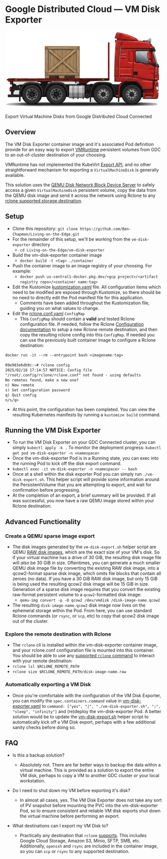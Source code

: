 # Google Distributed Cloud — VM Disk Exporter
<p align="left"><img src="../experimental/img/vm-disk-exporter.png" alt="A side-profile illustration of a lorrie with a flatbed trailer. The lorrie is hauling a wooden container."  width="500px"></p>
Export Virtual Machine Disks from Google Distributed Cloud Connected 

## Overview

The VM Disk Exporter container image and it's associated Pod definition provide for an easy way to export [VMRuntime](https://cloud.google.com/kubernetes-engine/distributed-cloud/bare-metal/docs/vm-runtime/overview) persistent volumes from GDC to an out-of-cluster destination of your choosing. 

VMRuntime has not implemented the KubeVirt [Export API](https://kubevirt.io/user-guide/storage/export_api/), and no other straightforward mechanism for exporting a `VirtualMachineDisk` is generally available.

This solution uses the [QEMU Disk Network Block Device Server](https://www.qemu.org/docs/master/tools/qemu-nbd.html) to safely access a given `VirtualMachineDisk` persistent volume, copy the data from the QEMU disk image and send it across the network using Rclone to any [rclone supported storage destination](https://rclone.org/overview/).

## Setup
- Clone this repository: `git clone https://github.com/Ben-Chapman/Living-on-the-Edge.git`
- For the remainder of this setup, we'll be working from the `vm-disk-exporter` directory
  - `cd Living-on-the-Edge/vm-disk-exporter`
- Build the vm-disk-exporter container image
  - `docker build -t <tag> ./container`
- Push the container image to an image registry of your choosing. For example:
  - `docker push us-central1-docker.pkg.dev/<gcp project>/<artifact registry repo>/<container name:tag>`
- Edit the Kustomize [kustomization.yaml](kustomization.yaml) file. All configuration items which need to be modified are exposed through Kustomize, so there should be no need to directly edit the Pod manifest file for this application.
  - Comments have been added throughout the Kustomization file, guiding you on what values to change.
- Edit the [rclone.conf.yaml](rclone.conf.yaml) `ConfigMap`
  - This `ConfigMap` should contain a **valid** and tested Rclone configuration file. If needed, follow the Rclone [Configuration documentation](https://rclone.org/docs/#configure) to setup a new Rclone remote destination, and then copy the resulting rclone config into this `ConfigMap`. If needed you can use the previously built container image to configure a Rclone destination:
```
docker run -it --rm --entrypoint bash <imagename:tag>

09e983e6db9c:~# rclone config
2025/02/18 17:14:57 NOTICE: Config file "/root/.config/rclone/rclone.conf" not found - using defaults
No remotes found, make a new one?
n) New remote
s) Set configuration password
q) Quit config
n/s/q>
```
- At this point, the configuration has been completed. You can view the resulting Kubernetes manifests by running a `kustomize build` command.


## Running the VM Disk Exporter
- To run the VM Disk Exporter on your GDC Connected cluster, you can simply `kubectl apply -k .` To monitor the deployment progress: `kubectl get pod vm-disk-exporter -n <namespace>`
- Once the vm-disk-exporter Pod is in a Running state, you can exec into the running Pod to kick off the disk export command.
-   `kubectl exec -it vm-disk-exporter -n <namespace> -- bash`
-   Once at a shell within the disk exporter Pod you can simply run `./vm-disk-export.sh`. This helper script will provide some information around the PersistentVolume that you are attempting to export, and wait for confirmation before progressing.
-   At the completion of an export, a brief summary will be provided. If all was successful, you now have a raw QEMU image stored within your Rclone destination.

## Advanced Functionality
### Create a QEMU sparse image export
- The disk images generated by the `vm-disk-export.sh` helper script are QEMU [RAW disk images](https://qemu-project.gitlab.io/qemu/system/images.html#cmdoption-image-formats-arg-raw), which are the exact size of your VM's disk. So if your virtual machine has a drive of 30 GiB, the resulting disk image file will *also* be 30 GiB in size. Oftentimes, you can generate a much smaller QEMU disk image file by converting the existing RAW disk image, into a qcow2-format sparse disk image, which omits file blocks that contain all zeroes (no data). If you have a 30 GiB RAW disk image, but only 15 GiB is being used the resulting qcow2 disk image will be 15 GiB in size.
Generation of a sparse disk image requires that you convert the existing raw-format persistent volume to a `qcow2`-formatted disk image:
  - `qemu-img convert -p -O qcow2 /dev/vmdisk /disk-image-name.qcow2`
- The resulting `disk-image-name.qcow2` disk image now lives on the ephemeral storage within the Pod. From here, you can use standard Rclone commands (or `rsync`, or `scp`, etc) to copy that qcow2 disk image out of the cluster.

### Explore the remote destination with Rclone
- The `rclone` cli is installed within the vm-disk-exporter container image, and your rclone.conf configuration file is mounted into this container. You should be able to use any [supported `rclone` command](https://rclone.org/docs/) to interact with your remote destination:
- `rclone lsl $RCLONE_REMOTE_PATH`
- `rclone size $RCLONE_REMOTE_PATH/disk-image-name.raw`

### Automatically exporting a VM Disk
- Once you're comfortable with the configuration of the VM Disk Exporter, you can modify the `spec.containers.command` value in [vm-disk-exporter.yaml](vm-disk-exporter.yaml) to `command: ["yes", "|", "./vm-disk-exporter.sh", ";", "sleep", "infinity"]` and (re)deploy the vm-disk-exporter Pod. A better solution would be to update the [vm-disk-export.sh](container/files/vm-disk-export.sh) helper script to automatically kick off a VM Disk export, perhaps with a few additional sanity checks before doing so.
  
## FAQ
- Is this a backup solution?
  - Absolutely not. There are far better ways to backup the data within a virtual machine. This is provided as a solution to export the entire VM disk, perhaps to copy a VM to another GDC cluster or your local workstation.
    
- Do I need to shut down my VM before exporting it's disk?
  - In almost all cases, yes. The VM Disk Exporter does not take any sort of PV snapshot before mounting the PVC into the vm-disk-exporter Pod, so to ensure consistent and reliable VM disk exports shut down the virtual machine before performing an export.
    
- What destinations can I export my VM Disk to?
  - Practically any destination that `rclone` [supports](https://rclone.org/overview/). This includes Google Cloud Storage, Amazon S3, Minio, SFTP, SMB, etc. Additionally, `openssh` and `rsync` are included in the container image, so you can `scp` or `rsync` to any supported destination.
